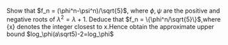 Show that $f_n = (\phi^n-\psi^n)/\sqrt{5}$, where $\phi,\psi$ are the positive and negative roots of $\lambda^2 = \lambda+1$. Deduce that $f_n = \{\phi^n/\sqrt{5}\}$,where {x} denotes the integer closest to x.Hence obtain the approximate upper bound $log_\phi(a\sqrt5)-2=log_\phi$